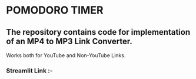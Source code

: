 # POMODORO TIMER 
## The repository contains code for implementation of an MP4 to MP3 Link Converter.
Works both for YouTube and Non-YouTube Links.

### Streamlit Link :- 